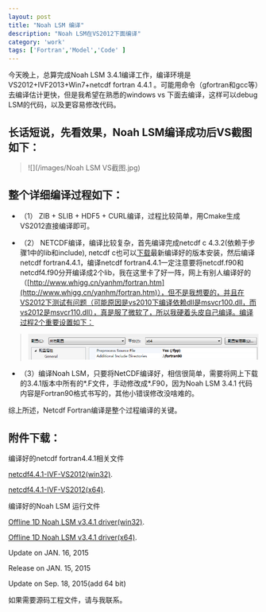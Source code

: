 ```yaml
---
layout: post
title: "Noah LSM 编译"
description: "Noah LSM在VS2012下面编译"
category: 'work'
tags: ['Fortran','Model','Code' ]
---
```



今天晚上，总算完成Noah LSM 3.4.1编译工作，编译环境是VS2012+IVF2013+Win7+netcdf fortran 4.4.1 。可能用命令（gfortran和gcc等）去编译估计更快，但是我希望在熟悉的windows vs 下面去编译，这样可以debug LSM的代码，以及更容易修改代码。


<!--more-->


## 长话短说，先看效果，Noah LSM编译成功后VS截图如下： ##

> ![](/images/Noah LSM VS截图.jpg)

## 整个详细编译过程如下：  ##
> 

- （1） ZIB + SLIB + HDF5 + CURL编译，过程比较简单，用Cmake生成VS2012直接编译即可。

- （2） NETCDF编译，编译比较复杂，首先编译完成netcdf c 4.3.2(依赖于步骤1中的lib和include), netcdf c也可以[下载](http://www.unidata.ucar.edu/software/netcdf/docs/winbin.html)最新编译好的版本安装，然后编译netcdf fortran4.4.1，编译netcdf fortran4.4.1一定注意要将netcdf.f90和netcdf4.f90分开编译成2个lib，我在这里卡了好一阵，网上有别人编译好的（[http://www.whigg.cn/yanhm/fortran.htm](http://www.whigg.cn/yanhm/fortran.htm)），但不是我想要的，并且在VS2012下测试有问题（可能原因是vs2010下编译依赖dll是msvcr100.dll，而vs2012是msvcr110.dll），真是服了微软了，所以我硬着头皮自己编译。编译过程2个重要设置如下： 

> ![](/images/netcdf（fortran）compile.jpg)


- （3）编译Noah LSM，只要将NetCDF编译好，相信很简单，需要将网上下载的3.4.1版本中所有的*.F文件，手动修改成*.F90，因为Noah LSM 3.4.1 代码内容是Fortran90格式书写的，其他小错误修改没啥难的。 

 综上所述，Netcdf Fortran编译是整个过程编译的关键。

## 附件下载： ##
> 

 编译好的netcdf fortran4.4.1相关文件

[netcdf4.4.1-IVF-VS2012(win32)](http://pan.baidu.com/s/1bnfTuAN).

[netcdf4.4.1-IVF-VS2012(x64)](http://pan.baidu.com/s/1gdjiYWz).


 编译好的Noah LSM 运行文件

[Offline 1D Noah LSM v3.4.1 driver(win32)](http://pan.baidu.com/s/1pJOkmmR).

[Offline 1D Noah LSM v3.4.1 driver(x64)](http://pan.baidu.com/s/1mgH4H1A).


Update on JAN. 16, 2015

Release on JAN. 15, 2015

Update on Sep. 18, 2015(add 64 bit)

如果需要源码工程文件，请与我联系。
  
   
     

   
